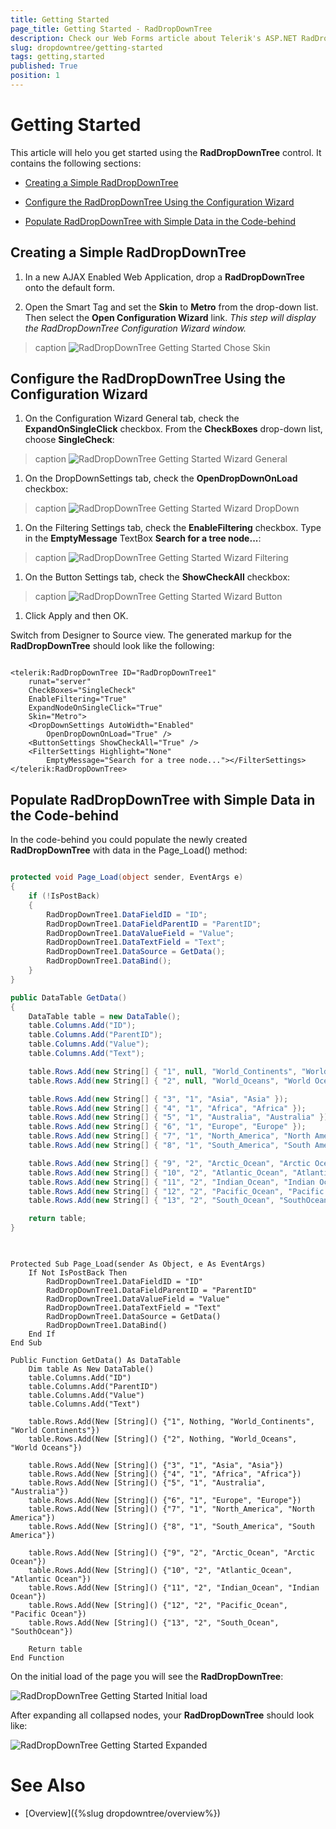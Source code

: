 ```yaml
---
title: Getting Started
page_title: Getting Started - RadDropDownTree
description: Check our Web Forms article about Telerik's ASP.NET RadDropDownTree Getting Started.
slug: dropdowntree/getting-started
tags: getting,started
published: True
position: 1
---
```


# Getting Started


This article will helo you get started using the **RadDropDownTree** control. It contains the following sections:


* [Creating a Simple RadDropDownTree](#creating-a-simple-raddropdowntree)

* [Configure the RadDropDownTree Using the Configuration Wizard](#configure-the-raddropdowntree-using-the-configuration-wizard)

* [Populate RadDropDownTree with Simple Data in the Code-behind](#populate-raddropdowntree-with-simple-data-in-the-code-behind)



## Creating a Simple RadDropDownTree

1. In a new AJAX Enabled Web Application, drop a **RadDropDownTree** onto the default form.

1. Open the Smart Tag and set the **Skin** to **Metro** from the drop-down list. Then select the **Open Configuration Wizard** link. *This step will display the RadDropDownTree Configuration Wizard window.*
>caption 
![RadDropDownTree Getting Started Chose Skin](images/ddt-getting-started-choose-skin.png)


## Configure the RadDropDownTree Using the Configuration Wizard

1. On the Configuration Wizard General tab, check the **ExpandOnSingleClick** checkbox. From the **CheckBoxes** drop-down list, choose **SingleCheck**:
>caption 
![RadDropDownTree Getting Started Wizard General](images/ddt-getting-started-configuration-wizard-general.png)

1. On the DropDownSettings tab, check the **OpenDropDownOnLoad** checkbox:
>caption 
![RadDropDownTree Getting Started Wizard DropDown](images/ddt-getting-started-configuration-wizard-dropdown.png)

1. On the Filtering Settings tab, check the **EnableFiltering** checkbox. Type in the **EmptyMessage** TextBox **Search for a tree node...**:
>caption 
![RadDropDownTree Getting Started Wizard Filtering](images/ddt-getting-started-configuration-wizard-filtering.png)

1. On the Button Settings tab, check the **ShowCheckAll** checkbox:
>caption 
![RadDropDownTree Getting Started Wizard Button](images/ddt-getting-started-configuration-wizard-buttons.png)

1. Click Apply and then OK.

Switch from Designer to Source view. The generated markup for the **RadDropDownTree** should look like the following:

````ASP.NET

<telerik:RadDropDownTree ID="RadDropDownTree1" 
    runat="server" 
    CheckBoxes="SingleCheck" 
    EnableFiltering="True" 
    ExpandNodeOnSingleClick="True" 
    Skin="Metro">
    <DropDownSettings AutoWidth="Enabled" 
        OpenDropDownOnLoad="True" />
    <ButtonSettings ShowCheckAll="True" />
    <FilterSettings Highlight="None" 
        EmptyMessage="Search for a tree node..."></FilterSettings>
</telerik:RadDropDownTree>

````


## Populate RadDropDownTree with Simple Data in the Code-behind

In the code-behind you could populate the newly created **RadDropDownTree** with data in the Page_Load() method:

````C#

protected void Page_Load(object sender, EventArgs e)
{
    if (!IsPostBack)
    {
        RadDropDownTree1.DataFieldID = "ID";
        RadDropDownTree1.DataFieldParentID = "ParentID";
        RadDropDownTree1.DataValueField = "Value";
        RadDropDownTree1.DataTextField = "Text";
        RadDropDownTree1.DataSource = GetData();
        RadDropDownTree1.DataBind();
    }
}

public DataTable GetData()
{
    DataTable table = new DataTable();
    table.Columns.Add("ID");
    table.Columns.Add("ParentID");
    table.Columns.Add("Value");
    table.Columns.Add("Text");

    table.Rows.Add(new String[] { "1", null, "World_Continents", "World Continents" });
    table.Rows.Add(new String[] { "2", null, "World_Oceans", "World Oceans" });

    table.Rows.Add(new String[] { "3", "1", "Asia", "Asia" });
    table.Rows.Add(new String[] { "4", "1", "Africa", "Africa" });
    table.Rows.Add(new String[] { "5", "1", "Australia", "Australia" });
    table.Rows.Add(new String[] { "6", "1", "Europe", "Europe" });
    table.Rows.Add(new String[] { "7", "1", "North_America", "North America" });
    table.Rows.Add(new String[] { "8", "1", "South_America", "South America" });

    table.Rows.Add(new String[] { "9", "2", "Arctic_Ocean", "Arctic Ocean" });
    table.Rows.Add(new String[] { "10", "2", "Atlantic_Ocean", "Atlantic Ocean" });
    table.Rows.Add(new String[] { "11", "2", "Indian_Ocean", "Indian Ocean" });
    table.Rows.Add(new String[] { "12", "2", "Pacific_Ocean", "Pacific Ocean" });
    table.Rows.Add(new String[] { "13", "2", "South_Ocean", "SouthOcean" });

    return table;
}     
	
````
````VB

Protected Sub Page_Load(sender As Object, e As EventArgs)
	If Not IsPostBack Then
		RadDropDownTree1.DataFieldID = "ID"
		RadDropDownTree1.DataFieldParentID = "ParentID"
		RadDropDownTree1.DataValueField = "Value"
		RadDropDownTree1.DataTextField = "Text"
		RadDropDownTree1.DataSource = GetData()
		RadDropDownTree1.DataBind()
	End If
End Sub

Public Function GetData() As DataTable
	Dim table As New DataTable()
	table.Columns.Add("ID")
	table.Columns.Add("ParentID")
	table.Columns.Add("Value")
	table.Columns.Add("Text")

	table.Rows.Add(New [String]() {"1", Nothing, "World_Continents", "World Continents"})
	table.Rows.Add(New [String]() {"2", Nothing, "World_Oceans", "World Oceans"})

	table.Rows.Add(New [String]() {"3", "1", "Asia", "Asia"})
	table.Rows.Add(New [String]() {"4", "1", "Africa", "Africa"})
	table.Rows.Add(New [String]() {"5", "1", "Australia", "Australia"})
	table.Rows.Add(New [String]() {"6", "1", "Europe", "Europe"})
	table.Rows.Add(New [String]() {"7", "1", "North_America", "North America"})
	table.Rows.Add(New [String]() {"8", "1", "South_America", "South America"})

	table.Rows.Add(New [String]() {"9", "2", "Arctic_Ocean", "Arctic Ocean"})
	table.Rows.Add(New [String]() {"10", "2", "Atlantic_Ocean", "Atlantic Ocean"})
	table.Rows.Add(New [String]() {"11", "2", "Indian_Ocean", "Indian Ocean"})
	table.Rows.Add(New [String]() {"12", "2", "Pacific_Ocean", "Pacific Ocean"})
	table.Rows.Add(New [String]() {"13", "2", "South_Ocean", "SouthOcean"})

	Return table
End Function

````

On the initial load of the page you will see the **RadDropDownTree**:

![RadDropDownTree Getting Started Initial load](images/ddt-getting-started-initial-load.png)

After expanding all collapsed nodes, your **RadDropDownTree** should look like:

![RadDropDownTree Getting Started Expanded](images/ddt-getting-started-tree-expanded.png)



# See Also

 * [Overview]({%slug dropdowntree/overview%})
